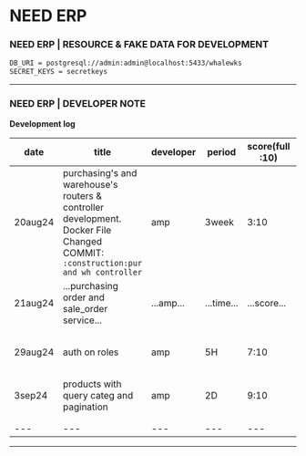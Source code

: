 # NEED ERP

### NEED ERP | RESOURCE & FAKE DATA FOR DEVELOPMENT
```bash
DB_URI = postgresql://admin:admin@localhost:5433/whalewks
SECRET_KEYS = secretkeys
```
---

### NEED ERP | DEVELOPER NOTE
**Development log**


|date | title | developer | period | score(full :10)|NOTE|
|---|---|---|---|---|---|
|20aug24|purchasing's and warehouse's routers & controller development. Docker File Changed COMMIT: `:construction:pur and wh controller` |amp | 3week|3:10|work too long than expected
|21aug24|...purchasing order and sale_order service...|...amp...|...time...|...score...|...note...|
|29aug24|auth on roles|amp|5H|7:10|Cursor help to make auth|
|3sep24|products with query categ and pagination|amp|2D|9:10|...|
| | | | | | | | | | | |
| | | | | | | | | | | |
|---|---|---|---|---|---|---|---|---|---|---|
---

